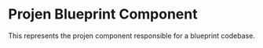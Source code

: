 # Projen Blueprint Component

This represents the projen component responsible for a blueprint codebase.
